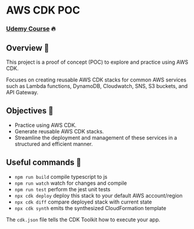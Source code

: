# AWS CDK POC

### [Udemy Course](https://www.udemy.com/course/aws-typescript-cdk-serverless-react) :fire:

## Overview 🤔

This project is a proof of concept (POC) to explore and practice using AWS CDK.

Focuses on creating reusable AWS CDK stacks for common AWS services such as Lambda functions, DynamoDB, Cloudwatch, SNS, S3 buckets, and API Gateway.

## Objectives 📝

-   Practice using AWS CDK.
-   Generate reusable AWS CDK stacks.
-   Streamline the deployment and management of these services in a structured and efficient manner.

## Useful commands 🧪

-   `npm run build` compile typescript to js
-   `npm run watch` watch for changes and compile
-   `npm run test` perform the jest unit tests
-   `npx cdk deploy` deploy this stack to your default AWS account/region
-   `npx cdk diff` compare deployed stack with current state
-   `npx cdk synth` emits the synthesized CloudFormation template

The `cdk.json` file tells the CDK Toolkit how to execute your app.
